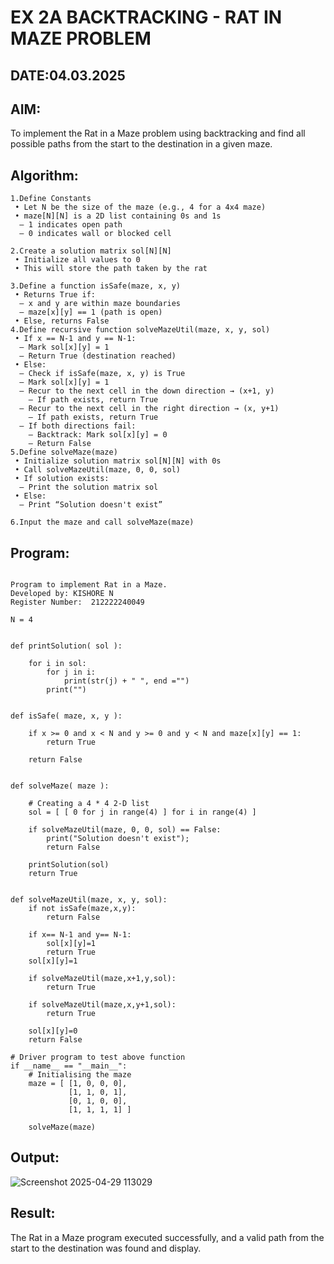 # EX 2A BACKTRACKING - RAT IN MAZE PROBLEM
## DATE:04.03.2025
## AIM:
To implement the Rat in a Maze problem using backtracking and find all possible paths from the start to the destination in a given maze.

## Algorithm:
```
1.Define Constants
 • Let N be the size of the maze (e.g., 4 for a 4x4 maze)
 • maze[N][N] is a 2D list containing 0s and 1s
  – 1 indicates open path
  – 0 indicates wall or blocked cell

2.Create a solution matrix sol[N][N]
 • Initialize all values to 0
 • This will store the path taken by the rat

3.Define a function isSafe(maze, x, y)
 • Returns True if:
  – x and y are within maze boundaries
  – maze[x][y] == 1 (path is open)
 • Else, returns False
4.Define recursive function solveMazeUtil(maze, x, y, sol)
 • If x == N-1 and y == N-1:
  – Mark sol[x][y] = 1
  – Return True (destination reached)
 • Else:
  – Check if isSafe(maze, x, y) is True
  – Mark sol[x][y] = 1
  – Recur to the next cell in the down direction → (x+1, y)
    – If path exists, return True
  – Recur to the next cell in the right direction → (x, y+1)
    – If path exists, return True
  – If both directions fail:
    – Backtrack: Mark sol[x][y] = 0
    – Return False
5.Define solveMaze(maze)
 • Initialize solution matrix sol[N][N] with 0s
 • Call solveMazeUtil(maze, 0, 0, sol)
 • If solution exists:
  – Print the solution matrix sol
 • Else:
  – Print “Solution doesn't exist”

6.Input the maze and call solveMaze(maze)
``` 

## Program:
```

Program to implement Rat in a Maze.
Developed by: KISHORE N
Register Number:  212222240049

N = 4
 

def printSolution( sol ):
     
    for i in sol:
        for j in i:
            print(str(j) + " ", end ="")
        print("")
 

def isSafe( maze, x, y ):
     
    if x >= 0 and x < N and y >= 0 and y < N and maze[x][y] == 1:
        return True
     
    return False
 

def solveMaze( maze ):
     
    # Creating a 4 * 4 2-D list
    sol = [ [ 0 for j in range(4) ] for i in range(4) ]
     
    if solveMazeUtil(maze, 0, 0, sol) == False:
        print("Solution doesn't exist");
        return False
     
    printSolution(sol)
    return True
     

def solveMazeUtil(maze, x, y, sol):
    if not isSafe(maze,x,y):
        return False
        
    if x== N-1 and y== N-1:
        sol[x][y]=1
        return True
    sol[x][y]=1
    
    if solveMazeUtil(maze,x+1,y,sol):
        return True
        
    if solveMazeUtil(maze,x,y+1,sol):
        return True
        
    sol[x][y]=0
    return False
     
# Driver program to test above function
if __name__ == "__main__":
    # Initialising the maze
    maze = [ [1, 0, 0, 0],
             [1, 1, 0, 1],
             [0, 1, 0, 0],
             [1, 1, 1, 1] ]
              
    solveMaze(maze)
```

## Output:

![Screenshot 2025-04-29 113029](https://github.com/user-attachments/assets/b439db2b-f92c-4a50-92ea-6198118521e5)


## Result:
The Rat in a Maze program executed successfully, and a valid path from the start to the destination was found and display.
